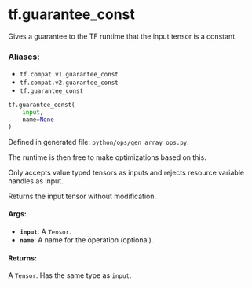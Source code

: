 <div itemscope itemtype="http://developers.google.com/ReferenceObject">
<meta itemprop="name" content="tf.guarantee_const" />
<meta itemprop="path" content="Stable" />
</div>

# tf.guarantee_const

Gives a guarantee to the TF runtime that the input tensor is a constant.

### Aliases:

* `tf.compat.v1.guarantee_const`
* `tf.compat.v2.guarantee_const`
* `tf.guarantee_const`

``` python
tf.guarantee_const(
    input,
    name=None
)
```



Defined in generated file: `python/ops/gen_array_ops.py`.

<!-- Placeholder for "Used in" -->

The runtime is then free to make optimizations based on this.

Only accepts value typed tensors as inputs and rejects resource variable handles
as input.

Returns the input tensor without modification.

#### Args:


* <b>`input`</b>: A `Tensor`.
* <b>`name`</b>: A name for the operation (optional).


#### Returns:

A `Tensor`. Has the same type as `input`.

